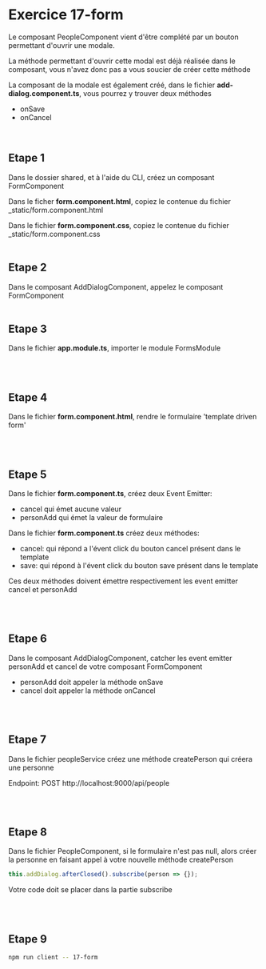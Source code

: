# Exercice 17-form

Le composant PeopleComponent vient d'être complété par un bouton permettant d'ouvrir une modale.

La méthode permettant d'ouvrir cette modal est déjà réalisée dans le composant, vous n'avez donc pas a vous soucier de créer cette méthode

La composant de la modale est également créé, dans le fichier **add-dialog.component.ts**, vous pourrez y trouver deux méthodes

-   onSave
-   onCancel

<br>

## Etape 1

Dans le dossier shared, et à l'aide du CLI, créez un composant FormComponent

Dans le ficher **form.component.html**, copiez le contenue du fichier \_static/form.component.html

Dans le fichier **form.component.css**, copiez le contenue du fichier \_static/form.component.css
<br><br>

## Etape 2

Dans le composant AddDialogComponent, appelez le composant FormComponent
<br><br>

## Etape 3

Dans le fichier **app.module.ts**, importer le module FormsModule

<br><br>

## Etape 4

Dans le fichier **form.component.html**, rendre le formulaire 'template driven form'

<br><br>

## Etape 5

Dans le fichier **form.component.ts**, créez deux Event Emitter:

-   cancel qui émet aucune valeur
-   personAdd qui émet la valeur de formulaire

Dans le fichier **form.component.ts** créez deux méthodes:

-   cancel: qui répond a l'évent click du bouton cancel présent dans le template
-   save: qui répond à l'évent click du bouton save présent dans le template

Ces deux méthodes doivent émettre respectivement les event emitter cancel et personAdd

<br><br>

## Etape 6

Dans le composant AddDialogComponent, catcher les event emitter personAdd et cancel de votre composant FormComponent

-   personAdd doit appeler la méthode onSave
-   cancel doit appeler la méthode onCancel

<br><br>

## Etape 7

Dans le fichier peopleService créez une méthode createPerson qui créera une personne

Endpoint: POST http://localhost:9000/api/people

<br><br>

## Etape 8

Dans le fichier PeopleComponent, si le formulaire n'est pas null, alors créer la personne en faisant appel à votre nouvelle méthode createPerson

```javascript
this.addDialog.afterClosed().subscribe(person => {});
```

Votre code doit se placer dans la partie subscribe

<br><br>

## Etape 9

```bash
npm run client -- 17-form
```
